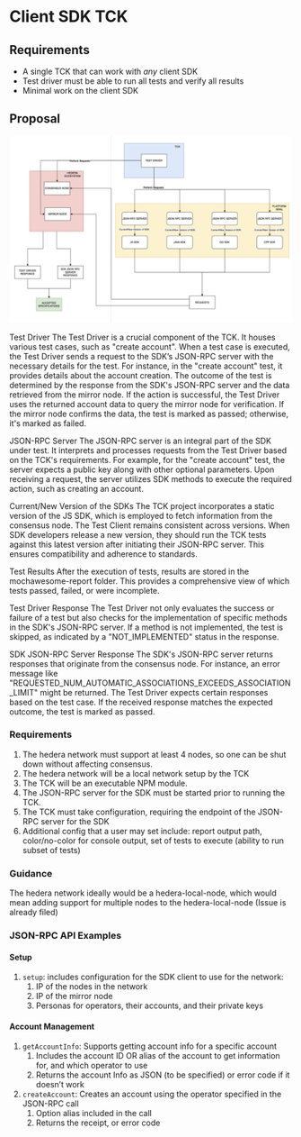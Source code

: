 # Client SDK TCK

## Requirements

- A single TCK that can work with *any* client SDK
- Test driver must be able to run all tests and verify all results
- Minimal work on the client SDK

## Proposal

![Diagram](images/tck-high-level-design.png)

Test Driver
The Test Driver is a crucial component of the TCK. It houses various test cases, such as "create account". When a test case is executed, the Test Driver sends a request to the SDK’s JSON-RPC server with the necessary details for the test. For instance, in the "create account" test, it provides details about the account creation. The outcome of the test is determined by the response from the SDK's JSON-RPC server and the data retrieved from the mirror node. If the action is successful, the Test Driver uses the returned account data to query the mirror node for verification. If the mirror node confirms the data, the test is marked as passed; otherwise, it's marked as failed.

JSON-RPC Server
The JSON-RPC server is an integral part of the SDK under test. It interprets and processes requests from the Test Driver based on the TCK's requirements. For example, for the "create account" test, the server expects a public key along with other optional parameters. Upon receiving a request, the server utilizes SDK methods to execute the required action, such as creating an account.

Current/New Version of the SDKs
The TCK project incorporates a static version of the JS SDK, which is employed to fetch information from the consensus node. The Test Client remains consistent across versions. When SDK developers release a new version, they should run the TCK tests against this latest version after initiating their JSON-RPC server. This ensures compatibility and adherence to standards.

Test Results
After the execution of tests, results are stored in the mochawesome-report folder. This provides a comprehensive view of which tests passed, failed, or were incomplete.

Test Driver Response
The Test Driver not only evaluates the success or failure of a test but also checks for the implementation of specific methods in the SDK's JSON-RPC server. If a method is not implemented, the test is skipped, as indicated by a "NOT_IMPLEMENTED" status in the response.

SDK JSON-RPC Server Response
The SDK's JSON-RPC server returns responses that originate from the consensus node. For instance, an error message like "REQUESTED_NUM_AUTOMATIC_ASSOCIATIONS_EXCEEDS_ASSOCIATION_LIMIT" might be returned. The Test Driver expects certain responses based on the test case. If the received response matches the expected outcome, the test is marked as passed.

### Requirements

1. The hedera network must support at least 4 nodes, so one can be shut down
   without affecting consensus.
2. The hedera network will be a local network setup by the TCK
3. The TCK will be an executable NPM module.
4. The JSON-RPC server for the SDK must be started prior to running the TCK.
5. The TCK must take configuration, requiring the endpoint of the JSON-RPC
   server for the SDK
6. Additional config that a user may set include: report output path,
   color/no-color for console output, set of tests to execute (ability to run
   subset of tests)

### Guidance

The hedera network ideally would be a hedera-local-node, which would mean adding
support for multiple nodes to the hedera-local-node (Issue is already filed)

### JSON-RPC API Examples

#### Setup

1. `setup`: includes configuration for the SDK client to use for the network:
    1. IP of the nodes in the network
    2. IP of the mirror node
    3. Personas for operators, their accounts, and their private keys

#### Account Management

1. `getAccountInfo`: Supports getting account info for a specific account
    1. Includes the account ID OR alias of the account to get information for,
       and which operator to use
    2. Returns the account Info as JSON (to be specified) or error code if it
       doesn’t work
2. `createAccount`: Creates an account using the operator specified in the
   JSON-RPC call
    1. Option alias included in the call
    2. Returns the receipt, or error code
